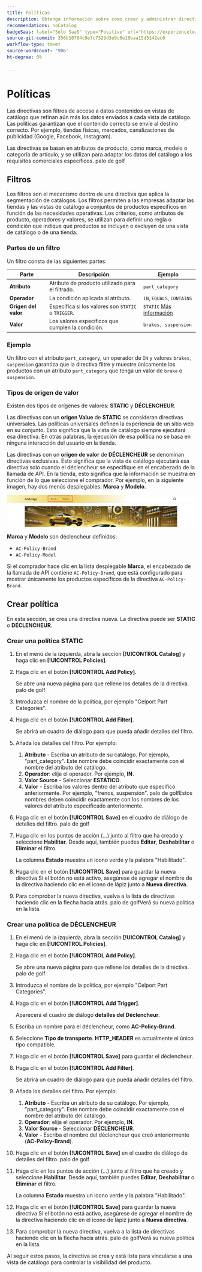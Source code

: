 ```yaml
---
title: Políticas
description: Obtenga información sobre cómo crear y administrar directivas en  [!DNL Adobe Commerce Optimizer].
recommendations: noCatalog
badgeSaas: label="Solo SaaS" type="Positive" url="https://experienceleague.adobe.com/en/docs/commerce/user-guides/product-solutions" tooltip="Solo se aplica a los proyectos de Adobe Commerce as a Cloud Service y Adobe Commerce Optimizer (infraestructura de SaaS administrada por Adobe)."
source-git-commit: 356b10704c9e7c7329d3e9c0e10baa15d5142ec0
workflow-type: tm+mt
source-wordcount: '906'
ht-degree: 0%

---
```


# Políticas

Las directivas son filtros de acceso a datos contenidos en vistas de catálogo que refinan aún más los datos enviados a cada vista de catálogo. Las políticas garantizan que el contenido correcto se envíe al destino correcto. Por ejemplo, tiendas físicas, mercados, canalizaciones de publicidad (Google, Facebook, Instagram).

Las directivas se basan en atributos de producto, como marca, modelo o categoría de artículo, y se utilizan para adaptar los datos del catálogo a los requisitos comerciales específicos. palo de golf

## Filtros

Los filtros son el mecanismo dentro de una directiva que aplica la segmentación de catálogos. Los filtros permiten a las empresas adaptar las tiendas y las vistas de catálogo a conjuntos de productos específicos en función de las necesidades operativas. Los criterios, como atributos de producto, operadores y valores, se utilizan para definir una regla o condición que indique qué productos se incluyen o excluyen de una vista de catálogo o de una tienda.

### Partes de un filtro

Un filtro consta de las siguientes partes:

| Parte | Descripción | Ejemplo |
|---|---|---|
| **Atributo** | Atributo de producto utilizado para el filtrado. | `part_category` |
| **Operador** | La condición aplicada al atributo. | `IN`, `EQUALS`, `CONTAINS` |
| **Origen del valor** | Especifica si los valores son `STATIC` o `TRIGGER`. | `STATIC` [Más información](#value-source-types) |
| **Valor** | Los valores específicos que cumplen la condición. | `brakes, suspension` |

### Ejemplo

Un filtro con el atributo `part_category`, un operador de `IN` y valores `brakes, suspension` garantiza que la directiva filtre y muestre únicamente los productos con un atributo `part_category` que tenga un valor de `brake` o `suspension`.

### Tipos de origen de valor

Existen dos tipos de orígenes de valores: **STATIC** y **DÉCLENCHEUR**.

Las directivas con un **origen Value** de **STATIC** se consideran directivas universales. Las políticas universales definen la experiencia de un sitio web en su conjunto. Esto significa que la vista de catálogo siempre ejecutará esa directiva. En otras palabras, la ejecución de esa política no se basa en ninguna interacción del usuario en la tienda.

Las directivas con un **origen de valor** de **DÉCLENCHEUR** se denominan directivas exclusivas. Esto significa que la vista de catálogo ejecutará esa directiva solo cuando el déclencheur se especifique en el encabezado de la llamada de API. En la tienda, esto significa que la información se muestra en función de lo que seleccione el comprador. Por ejemplo, en la siguiente imagen, hay dos menús desplegables: **Marca** y **Modelo**.

![origen de valor de Déclencheur en tienda](../assets/policy-trigger.png)

**Marca** y **Modelo** son déclencheur definidos:

- `AC-Policy-Brand`
- `AC-Policy-Model`

Si el comprador hace clic en la lista desplegable **Marca**, el encabezado de la llamada de API contiene `AC-Policy-Brand`, que está configurado para mostrar únicamente los productos específicos de la directiva `AC-Policy-Brand`.

## Crear política

En esta sección, se crea una directiva nueva. La directiva puede ser **STATIC** o **DÉCLENCHEUR**.

### Crear una política STATIC

1. En el menú de la izquierda, abra la sección **[!UICONTROL Catalog]** y haga clic en **[!UICONTROL Policies]**.

1. Haga clic en el botón **[!UICONTROL Add Policy]**.

   Se abre una nueva página para que rellene los detalles de la directiva. palo de golf

1. Introduzca el nombre de la política, por ejemplo &quot;Celport Part Categories&quot;.

1. Haga clic en el botón **[!UICONTROL Add Filter]**.

   Se abrirá un cuadro de diálogo para que pueda añadir detalles del filtro.

1. Añada los detalles del filtro. Por ejemplo:

   1. **Atributo** - Escriba un atributo de su catálogo. Por ejemplo, &quot;part_category&quot;. Este nombre debe coincidir exactamente con el nombre del atributo del catálogo.
   1. **Operador**: elija el operador. Por ejemplo, **IN**.
   1. **Valor Source** - Seleccionar **ESTÁTICO**.
   1. **Valor** - Escriba los valores dentro del atributo que especificó anteriormente. Por ejemplo, &quot;frenos, suspensión&quot;. palo de golfEstos nombres deben coincidir exactamente con los nombres de los valores del atributo especificado anteriormente.

1. Haga clic en el botón **[!UICONTROL Save]** en el cuadro de diálogo de detalles del filtro. palo de golf

1. Haga clic en los puntos de acción (...) junto al filtro que ha creado y seleccione **Habilitar**. Desde aquí, también puedes **Editar**, **Deshabilitar** o **Eliminar** el filtro.

   La columna **Estado** muestra un icono verde y la palabra &quot;Habilitado&quot;.

1. Haga clic en el botón **[!UICONTROL Save]** para guardar la nueva directiva&#x200B; Si el botón no está activo, asegúrese de agregar el nombre de la directiva haciendo clic en el icono de lápiz junto a **Nueva directiva**.

1. Para comprobar la nueva directiva, vuelva a la lista de directivas haciendo clic en la flecha hacia atrás. palo de golfVerá su nueva política en la lista.

### Crear una política de DÉCLENCHEUR

1. En el menú de la izquierda, abra la sección **[!UICONTROL Catalog]** y haga clic en **[!UICONTROL Policies]**.

1. Haga clic en el botón **[!UICONTROL Add Policy]**.

   Se abre una nueva página para que rellene los detalles de la directiva. palo de golf

1. Introduzca el nombre de la política, por ejemplo &quot;Celport Part Categories&quot;.

1. Haga clic en el botón **[!UICONTROL Add Trigger]**.

   Aparecerá el cuadro de diálogo **detalles del Déclencheur**.

1. Escriba un nombre para el déclencheur, como **AC-Policy-Brand**.

1. Seleccione **Tipo de transporte**. **HTTP_HEADER** es actualmente el único tipo compatible.

1. Haga clic en el botón **[!UICONTROL Save]** para guardar el déclencheur.

1. Haga clic en el botón **[!UICONTROL Add Filter]**.

   Se abrirá un cuadro de diálogo para que pueda añadir detalles del filtro.

1. Añada los detalles del filtro. Por ejemplo:

   1. **Atributo** - Escriba un atributo de su catálogo. Por ejemplo, &quot;part_category&quot;. Este nombre debe coincidir exactamente con el nombre del atributo del catálogo.
   1. **Operador**: elija el operador. Por ejemplo, **IN**.
   1. **Valor Source** - Seleccionar **DÉCLENCHEUR**.
   1. **Valor** - Escriba el nombre del déclencheur que creó anteriormente (**AC-Policy-Brand**).

1. Haga clic en el botón **[!UICONTROL Save]** en el cuadro de diálogo de detalles del filtro. palo de golf

1. Haga clic en los puntos de acción (...) junto al filtro que ha creado y seleccione **Habilitar**. Desde aquí, también puedes **Editar**, **Deshabilitar** o **Eliminar** el filtro.

   La columna **Estado** muestra un icono verde y la palabra &quot;Habilitado&quot;.

1. Haga clic en el botón **[!UICONTROL Save]** para guardar la nueva directiva&#x200B; Si el botón no está activo, asegúrese de agregar el nombre de la directiva haciendo clic en el icono de lápiz junto a **Nueva directiva**.

1. Para comprobar la nueva directiva, vuelva a la lista de directivas haciendo clic en la flecha hacia atrás. palo de golfVerá su nueva política en la lista.

Al seguir estos pasos, la directiva se crea y está lista para vincularse a una vista de catálogo para controlar la visibilidad del producto.
